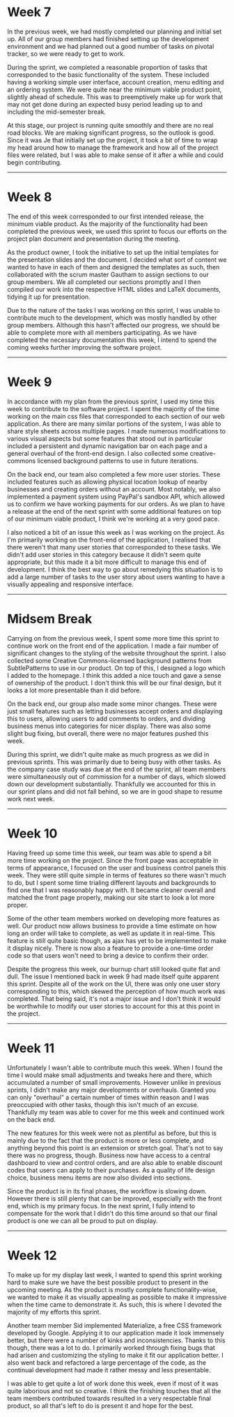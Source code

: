 # Week 7
In the previous week, we had mostly completed our planning and initial set up. All of our group members had finished setting up the development environment and we had planned out a good number of tasks on pivotal tracker, so we were ready to get to work.

During the sprint, we completed a reasonable proportion of tasks that corresponded to the basic functionality of the system. These included having a working simple user interface, account creation, menu editing and an ordering system. We were quite near the minimum viable product point, slightly ahead of schedule. This was to preemptively make up for work that may not get done during an expected busy period leading up to and including the mid-semester break.

At this stage, our project is running quite smoothly and there are no real road blocks. We are making significant progress, so the outlook is good. Since it was Je that initially set up the project, it took a bit of time to wrap my head around how to manage the framework and how all of the project files were related, but I was able to make sense of it after a while and could begin contributing.

---

# Week 8
The end of this week corresponded to our first intended release, the minimum viable product. As the majority of the functionality had been completed the previous week, we used this sprint to focus our efforts on the project plan document and presentation during the meeting.

As the product owner, I took the initiative to set up the initial templates for the presentation slides and the document. I decided what sort of content we wanted to have in each of them and designed the templates as such, then collaborated with the scrum master Gautham to assign sections to our group members. We all completed our sections promptly and I then compiled our work into the respective HTML slides and LaTeX documents, tidying it up for presentation.

Due to the nature of the tasks I was working on this sprint, I was unable to contribute much to the development, which was mostly handled by other group members. Although this hasn't affected our progress, we should be able to complete more with all members participating. As we have completed the necessary documentation this week, I intend to spend the coming weeks further improving the software project.

---

# Week 9
In accordance with my plan from the previous sprint, I used my time this week to contribute to the software project. I spent the majority of the time working on the main css files that corresponded to each section of our web application. As there are many similar portions of the system, I was able to share style sheets across multiple pages. I made numerous modifications to various visual aspects but some features that stood out in particular included a persistent and dynamic navigation bar on each page and a general overhaul of the front-end design. I also collected some creative-commons licensed background patterns to use in future iterations.

On the back end, our team also completed a few more user stories. These included features such as allowing physical location lookup of nearby businesses and creating orders without an account. Most notably, we also implemented a payment system using PayPal's sandbox API, which allowed us to confirm we have working payments for our orders. As we plan to have a release at the end of the next sprint with some additional features on top of our minimum viable product, I think we're working at a very good pace. 

I also noticed a bit of an issue this week as I was working on the project. As I'm primarily working on the front-end of the application, I realised that there weren't that many user stories that corresponded to these tasks. We didn't add user stories in this category because it didn't seem quite appropriate, but this made it a bit more difficult to manage this end of development. I think the best way to go about remedying this situation is to add a large number of tasks to the user story about users wanting to have a visually appealing and responsive interface.

---

# Midsem Break
Carrying on from the previous week, I spent some more time this sprint to continue work on the front end of the application. I made a fair number of significant changes to the styling of the website throughout the sprint. I also collected some Creative Commons-licensed background patterns from SubtlePatterns to use in our product. On top of this, I designed a logo which I added to the homepage. I think this added a nice touch and gave a sense of ownership of the product. I don't think this will be our final design, but it looks a lot more presentable than it did before.

On the back end, our group also made some minor changes. These were just small features such as letting businesses accept orders and displaying this to users, allowing users to add comments to orders, and dividing business menus into categories for nicer display. There was also some slight bug fixing, but overall, there were no major features pushed this week.

During this sprint, we didn't quite make as much progress as we did in previous sprints. This was primarily due to being busy with other tasks. As the company case study was due at the end of the sprint, all team members were simultaneously out of commission for a number of days, which slowed down our development substantially. Thankfully we accounted for this in our sprint plans and did not fall behind, so we are in good shape to resume work next week.

---

# Week 10
Having freed up some time this week, our team was able to spend a bit more time working on the project. Since the front page was acceptable in terms of appearance, I focused on the user and business control panels this week. They were still quite simple in terms of features so there wasn't much to do, but I spent some time trialing different layouts and backgrounds to find one that I was reasonably happy with. It became cleaner overall and matched the front page properly, making our site start to look a lot more proper.

Some of the other team members worked on developing more features as well. Our product now allows business to provide a time estimate on how long an order will take to complete, as well as update it in real-time. This feature is still quite basic though, as ajax has yet to be implemented to make it display nicely. There is now also a feature to provide a one-time order code so that users won't need to bring a device to confirm their order.

Despite the progress this week, our burnup chart still looked quite flat and dull. The issue I mentioned back in week 9 had made itself quite apparent this sprint. Despite all of the work on the UI, there was only one user story corresponding to this, which skewed the perception of how much work was completed. That being said, it's not a major issue and I don't think it would be worthwhile to modify our user stories to account for this at this point in the project.

---

# Week 11
Unfortunately I wasn't able to contribute much this week. When I found the time I would make small adjustments and tweaks here and there, which accumulated a number of small improvements. However unlike in previous sprints, I didn't make any major developments or overhauls. Granted you can only "overhaul" a certain number of times within reason and I was preoccupied with other tasks, though this isn't much of an excuse. Thankfully my team was able to cover for me this week and continued work on the back end.

The new features for this week were not as plentiful as before, but this is mainly due to the fact that the product is more or less complete, and anything beyond this point is an extension or stretch goal. That's not to say there was no progress, though. Business now have access to a central dashboard to view and control orders, and are also able to enable discount codes that users can apply to their purchases. As a quality of life design choice, business menu items are now also divided into sections.

Since the product is in its final phases, the workflow is slowing down. However there is still plenty that can be improved, especially with the front end, which is my primary focus. In the next sprint, I fully intend to compensate for the work that I didn't do this time around so that our final product is one we can all be proud to put on display.

---

# Week 12
To make up for my display last week, I wanted to spend this sprint working hard to make sure we have the best possible product to present in the upcoming meeting. As the product is mostly complete functionality-wise, we wanted to make it as visually appealing as possible to make it impressive when the time came to demonstrate it. As such, this is where I devoted the majority of my efforts this sprint.

Another team member Sid implemented Materialize, a free CSS framework developed by Google. Applying it to our application made it look immensely better, but there were a number of kinks and inconsistencies. Thanks to this though, there was a lot to do. I primarily worked through fixing bugs that had arisen and customizing the styling to make it fit our application better. I also went back and refactored a large percentage of the code, as the continual development had made it rather messy and less presentable.

I was able to get quite a lot of work done this week, even if most of it was quite laborious and not so creative. I think the finishing touches that all the team members contributed towards resulted in a very respectable final product, so all that's left to do is present it and hope for the best.
